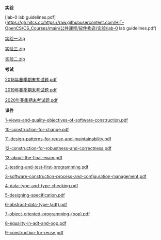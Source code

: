 <!-- tabs:start -->
**实验**

[lab-0 lab guidelines.pdf](https://gh.hitcs.cc/https://raw.githubusercontent.com/HIT-OpenCS/CS_Courses/main/公共课程/软件构造/实验/lab-0 lab guidelines.pdf)

[实验一.zip](https://gh.hitcs.cc/https://raw.githubusercontent.com/HIT-OpenCS/CS_Courses/main/公共课程/软件构造/实验/实验一.zip)

[实验三.zip](https://gh.hitcs.cc/https://raw.githubusercontent.com/HIT-OpenCS/CS_Courses/main/公共课程/软件构造/实验/实验三.zip)

[实验二.zip](https://gh.hitcs.cc/https://raw.githubusercontent.com/HIT-OpenCS/CS_Courses/main/公共课程/软件构造/实验/实验二.zip)

**考试**

[2018年春季期末考试题.pdf](https://gh.hitcs.cc/https://raw.githubusercontent.com/HIT-OpenCS/CS_Courses/main/公共课程/软件构造/考试/2018年春季期末考试题.pdf)

[2019年春季期末考试题.pdf](https://gh.hitcs.cc/https://raw.githubusercontent.com/HIT-OpenCS/CS_Courses/main/公共课程/软件构造/考试/2019年春季期末考试题.pdf)

[2020年春季期末考试题.pdf](https://gh.hitcs.cc/https://raw.githubusercontent.com/HIT-OpenCS/CS_Courses/main/公共课程/软件构造/考试/2020年春季期末考试题.pdf)

**课件**

[1-views-and-quality-objectives-of-software-construction.pdf](https://gh.hitcs.cc/https://raw.githubusercontent.com/HIT-OpenCS/CS_Courses/main/公共课程/软件构造/课件/1-views-and-quality-objectives-of-software-construction.pdf)

[10-construction-for-change.pdf](https://gh.hitcs.cc/https://raw.githubusercontent.com/HIT-OpenCS/CS_Courses/main/公共课程/软件构造/课件/10-construction-for-change.pdf)

[11-design-patterns-for-reuse-and-maintainability.pdf](https://gh.hitcs.cc/https://raw.githubusercontent.com/HIT-OpenCS/CS_Courses/main/公共课程/软件构造/课件/11-design-patterns-for-reuse-and-maintainability.pdf)

[12-construction-for-robustness-and-correctness.pdf](https://gh.hitcs.cc/https://raw.githubusercontent.com/HIT-OpenCS/CS_Courses/main/公共课程/软件构造/课件/12-construction-for-robustness-and-correctness.pdf)

[13-about-the-final-exam.pdf](https://gh.hitcs.cc/https://raw.githubusercontent.com/HIT-OpenCS/CS_Courses/main/公共课程/软件构造/课件/13-about-the-final-exam.pdf)

[2-testing-and-test-first-programming.pdf](https://gh.hitcs.cc/https://raw.githubusercontent.com/HIT-OpenCS/CS_Courses/main/公共课程/软件构造/课件/2-testing-and-test-first-programming.pdf)

[3-software-construction-process-and-configuration-management.pdf](https://gh.hitcs.cc/https://raw.githubusercontent.com/HIT-OpenCS/CS_Courses/main/公共课程/软件构造/课件/3-software-construction-process-and-configuration-management.pdf)

[4-data-type-and-type-checking.pdf](https://gh.hitcs.cc/https://raw.githubusercontent.com/HIT-OpenCS/CS_Courses/main/公共课程/软件构造/课件/4-data-type-and-type-checking.pdf)

[5-designing-specification.pdf](https://gh.hitcs.cc/https://raw.githubusercontent.com/HIT-OpenCS/CS_Courses/main/公共课程/软件构造/课件/5-designing-specification.pdf)

[6-abstract-data-type-(adt).pdf](https://gh.hitcs.cc/https://raw.githubusercontent.com/HIT-OpenCS/CS_Courses/main/公共课程/软件构造/课件/6-abstract-data-type-(adt).pdf)

[7-object-oriented-programming-(oop).pdf](https://gh.hitcs.cc/https://raw.githubusercontent.com/HIT-OpenCS/CS_Courses/main/公共课程/软件构造/课件/7-object-oriented-programming-(oop).pdf)

[8-equality-in-adt-and-oop.pdf](https://gh.hitcs.cc/https://raw.githubusercontent.com/HIT-OpenCS/CS_Courses/main/公共课程/软件构造/课件/8-equality-in-adt-and-oop.pdf)

[9-construction-for-reuse.pdf](https://gh.hitcs.cc/https://raw.githubusercontent.com/HIT-OpenCS/CS_Courses/main/公共课程/软件构造/课件/9-construction-for-reuse.pdf)

<!-- tabs:end -->